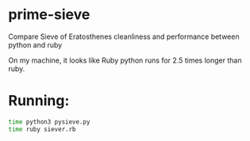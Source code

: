 # prime-sieve
Compare Sieve of Eratosthenes cleanliness and performance between python and ruby

On my machine, it looks like Ruby python runs for 2.5 times longer than ruby.

# Running:
```sh
time python3 pysieve.py
time ruby siever.rb
```
